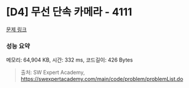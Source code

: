 # [D4] 무선 단속 카메라 - 4111 

[문제 링크](https://swexpertacademy.com/main/code/problem/problemDetail.do?contestProbId=AWJHjcFqdyoDFAUH) 

### 성능 요약

메모리: 64,904 KB, 시간: 332 ms, 코드길이: 426 Bytes



> 출처: SW Expert Academy, https://swexpertacademy.com/main/code/problem/problemList.do